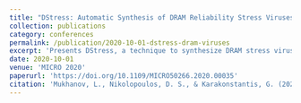 ```yaml
---
title: "DStress: Automatic Synthesis of DRAM Reliability Stress Viruses using Genetic Algorithms"
collection: publications
category: conferences
permalink: /publication/2020-10-01-dstress-dram-viruses
excerpt: 'Presents DStress, a technique to synthesize DRAM stress viruses using genetic algorithms to expose reliability faults. **Best Paper Award Nominee**'
date: 2020-10-01
venue: 'MICRO 2020'
paperurl: 'https://doi.org/10.1109/MICRO50266.2020.00035'
citation: 'Mukhanov, L., Nikolopoulos, D. S., & Karakonstantis, G. (2020). &quot;DStress: Automatic Synthesis of DRAM Reliability Stress Viruses Using Genetic Algorithms.&quot; <i>MICRO 2020</i>, 298–312. https://doi.org/10.1109/MICRO50266.2020.00035'
---
```

